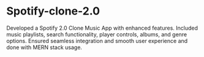 # Spotify-clone-2.0

Developed a Spotify 2.0 Clone Music App with enhanced features. Included music playlists, search functionality, player controls, albums, and genre options. Ensured seamless integration and smooth user experience and done with MERN stack usage.
